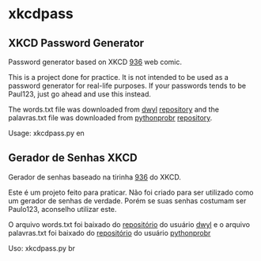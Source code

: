 # xkcdpass
## XKCD Password Generator

Password generator based on XKCD [936](https://xkcd.com/936/) web comic.

This is a project done for practice. It is not intended to be used as a password generator for real-life purposes. If your passwords tends to be Paul123, just go ahead and use this instead.

The words.txt file was downloaded from [dwyl](https://github.com/dwyl/) [repository](https://github.com/dwyl/english-words) and the palavras.txt file was downloaded from [pythonprobr](https://github.com/pythonprobr/) [repository](https://github.com/pythonprobr/palavras).

Usage: xkcdpass.py en

## Gerador de Senhas XKCD

Gerador de senhas baseado na tirinha [936](https://xkcd.com/936/) do XKCD.

Este é um projeto feito para praticar. Não foi criado para ser utilizado como um gerador de senhas de verdade. Porém se suas senhas costumam ser Paulo123, aconselho utilizar este.

O arquivo words.txt foi baixado do [repositório](https://github.com/dwyl/english-words) do usuário [dwyl](https://github.com/dwyl/) e o arquivo palavras.txt foi baixado do [repositório](https://github.com/pythonprobr/palavras) do usuário [pythonprobr](https://github.com/pythonprobr/)

Uso: xkcdpass.py br
